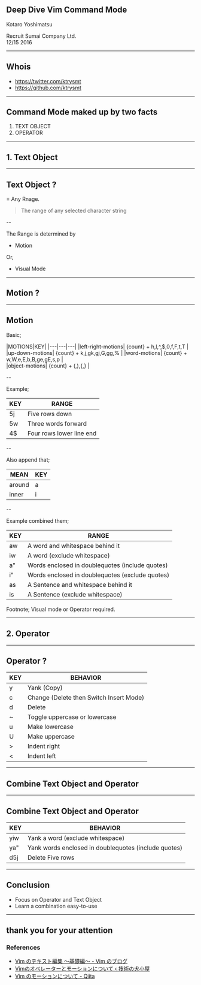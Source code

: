 ## Deep Dive Vim Command Mode

Kotaro Yoshimatsu   

Recruit Sumai Company Ltd.    
12/15 2016  

---

## Whois
 
- <https://twitter.com/ktrysmt>
- <https://github.com/ktrysmt>
 
---

## Command Mode maked up by two facts

1. TEXT OBJECT
2. OPERATOR

---

## 1. Text Object

---

## Text Object ?

= Any Rnage.

> The range of any selected character string

--

The Range is determined by

- Motion

Or,

- Visual Mode

---

## Motion ?

---

## Motion

Basic;

|MOTIONS|KEY|
|---|---|---|
|left-right-motions| {count} + h,l,^,$,0,f,F,t,T |
|up-down-motions| {count} + k,j,gk,gj,G,gg,% |
|word-motions| {count} + w,W,e,E,b,B,ge,gE,s,p |   
|object-motions| {count} + (,),{,} | 

--
 
Example;
 
|KEY|RANGE|
|---|---| 
|5j| Five rows down | 
|5w| Three words forward |
|4$| Four rows lower line end| 


--
 
Also append that;
 
|MEAN|KEY|
|---|---|
|around|a|
|inner|i|

--

Example combined them;

|KEY|RANGE|
|---|---|
|aw | A word and whitespace behind it |
|iw| A word (exclude whitespace) |
|a"| Words enclosed in doublequotes (include quotes) |
|i"| Words enclosed in doublequotes (exclude quotes) |
|as| A Sentence and whitespace behind it |
|is| A Sentence (exclude whitespace) | 

Footnote; Visual mode or Operator required.


---

 
## 2. Operator


---

 

## Operator ?

|KEY|BEHAVIOR|
|---|---|
|y| Yank (Copy) |
|c| Change (Delete then Switch Insert Mode) |
|d| Delete |
|~| Toggle uppercase or lowercase |
|u| Make lowercase |
|U| Make uppercase | 
|>| Indent right | 
|<| Indent left | 
 
---


## Combine Text Object and Operator

---

## Combine Text Object and Operator

|KEY|BEHAVIOR|
|---|---|
|yiw| Yank a word (exclude whitespace) |
|ya"| Yank words enclosed in doublequotes (include quotes) |
|d5j| Delete Five rows |

---

## Conclusion

- Focus on Operator and Text Object
- Learn a combination easy-to-use 


---


## thank you for your attention

### References

- [Vim のテキスト編集 〜基礎編〜 \- Vim のブログ](http://vimblog.hatenablog.com/entry/vim_edit_basic)
- [Vimのオペレーターとモーションについて ‹ 技術の犬小屋](http://promamo.com/?p=1968)
- [Vim のモーションについて \- Qiita](http://qiita.com/b4b4r07/items/7fc12842d03e7e46412c)




